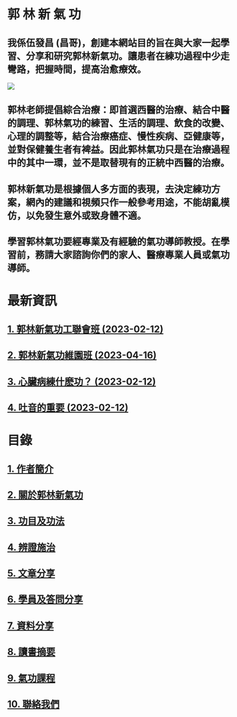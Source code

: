#   郭  林  新  氣  功
## 我係伍發昌 (昌哥)，創建本網站目的旨在與大家一起學習、分享和研究郭林新氣功。讓患者在練功過程中少走彎路，把握時間，提高治愈療效。  

![](https://raw.githubusercontent.com/guolinqigong/guolinqigong.github.io/main/image/a12.jpg)

## 郭林老師提倡綜合治療：即首選西醫的治療、結合中醫的調理、郭林氣功的練習、生活的調理、飲食的改變、心理的調整等，結合治療癌症、慢性疾病、亞健康等，並對保健養生者有裨益。因此郭林氣功只是在治療過程中的其中一環，並不是取替現有的正統中西醫的治療。

## 郭林新氣功是根據個人多方面的表現，去決定練功方案，網內的建議和視頻只作一般參考用途，不能胡亂模仿，以免發生意外或致身體不適。

## 學習郭林氣功要經專業及有經驗的氣功導師教授。在學習前，務請大家諮詢你們的家人、醫療專業人員或氣功導師。 

# 最新資訊

## [1. 郭林新氣功工聯會班 (2023-02-12)](/工聯會.md)
## [2. 郭林新氣功維園班 (2023-04-16)](/維園班.md)
## [3. 心臟病練什麽功？ (2023-02-12)](/心5.md)  
## [4. 吐音的重要 (2023-02-12)](/吐音補充.md) 


# 目錄  

## [1. 作者簡介](/a10.md)

## [2. 關於郭林新氣功](/a1.md)  
  
## [3. 功目及功法](/a2.md)    

## [4. 辨證施治](/a3.md)  

## [5. 文章分享](/a5.md)  

## [6. 學員及答問分享](/a6.md)

## [7. 資料分享](/a7.md)  

## [8. 讀書摘要](/a4.md)

## [9. 氣功課程](/郭林新氣功課程.md)  

## [10. 聯絡我們](/a9.md)  

  



